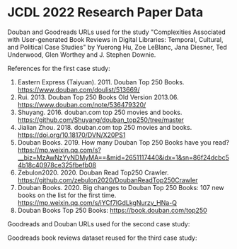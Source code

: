 # JCDL 2022 Research Paper Data
 Douban and Goodreads URLs used for the study "Complexities Associated with User-generated Book Reviews in Digital Libraries: Temporal, Cultural, and Political Case Studies" by Yuerong Hu, Zoe LeBlanc, Jana Diesner, Ted Underwood, Glen Worthey and J. Stephen Downie.


References for the first case study:
1. Eastern Express (Taiyuan). 2011. Douban Top 250 Books. https://www.douban.com/doulist/513669/
2. Rui. 2013. Douban Top 250 Books Old Version 2013.06. https://www.douban.com/note/536479320/
3. Shuyang. 2016. douban.com top 250 movies and books. https://github.com/Shuyang/douban_top250/tree/master
4. Jialian Zhou. 2018. douban.com top 250 movies and books. https://doi.org/10.18170/DVN/X20PS1
5. Douban Books. 2019. How many Douban Top 250 Books have you read? https://mp.weixin.qq.com/s?__biz=MzAwNzYyNDMyMA==&mid=2651117440&idx=1&sn=86f24dcbc54b18c40978ce325fbefb08
6. Zebulon2020. 2020. Douban Read Top250 Crawler. https://github.com/zebulon2020/DoubanReadTop250Crawler
7. Douban Books. 2020. Big changes to Douban Top 250 Books: 107 new books on the list for the first time. https://mp.weixin.qq.com/s/iYCf7lGdLkgNurzv_HNa-Q
8. Douban Books Top 250 Books: https://book.douban.com/top250


Goodreads and Douban URLs used for the second case study:

Goodreads book reviews dataset reused for the third case study:


